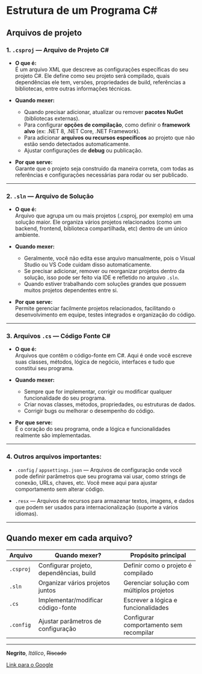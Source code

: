 # Estrutura de um Programa C#

## Arquivos de projeto

### 1. `.csproj` — Arquivo de Projeto C#

- **O que é:**  
  É um arquivo XML que descreve as configurações específicas do seu projeto C#. Ele define como seu projeto será compilado, quais dependências ele tem, versões, propriedades de build, referências a bibliotecas, entre outras informações técnicas.

- **Quando mexer:**  
  - Quando precisar adicionar, atualizar ou remover **pacotes NuGet** (bibliotecas externas).  
  - Para configurar **opções de compilação**, como definir o **framework alvo** (ex: .NET 8, .NET Core, .NET Framework).  
  - Para adicionar **arquivos ou recursos específicos** ao projeto que não estão sendo detectados automaticamente.  
  - Ajustar configurações de **debug** ou publicação.

- **Por que serve:**  
  Garante que o projeto seja construído da maneira correta, com todas as referências e configurações necessárias para rodar ou ser publicado.

---

### 2. `.sln` — Arquivo de Solução

- **O que é:**  
  Arquivo que agrupa um ou mais projetos (.csproj, por exemplo) em uma solução maior. Ele organiza vários projetos relacionados (como um backend, frontend, biblioteca compartilhada, etc) dentro de um único ambiente.

- **Quando mexer:**  
  - Geralmente, você não edita esse arquivo manualmente, pois o Visual Studio ou VS Code cuidam disso automaticamente.  
  - Se precisar adicionar, remover ou reorganizar projetos dentro da solução, isso pode ser feito via IDE e refletido no arquivo `.sln`.  
  - Quando estiver trabalhando com soluções grandes que possuem muitos projetos dependentes entre si.

- **Por que serve:**  
  Permite gerenciar facilmente projetos relacionados, facilitando o desenvolvimento em equipe, testes integrados e organização do código.

---

### 3. **Arquivos `.cs` — Código Fonte C#**

- **O que é:**  
  Arquivos que contêm o código-fonte em C#. Aqui é onde você escreve suas classes, métodos, lógica de negócio, interfaces e tudo que constitui seu programa.

- **Quando mexer:**  
  - Sempre que for implementar, corrigir ou modificar qualquer funcionalidade do seu programa.  
  - Criar novas classes, métodos, propriedades, ou estruturas de dados.  
  - Corrigir bugs ou melhorar o desempenho do código.

- **Por que serve:**  
  É o coração do seu programa, onde a lógica e funcionalidades realmente são implementadas.

---

### 4. **Outros arquivos importantes:**

- `.config` / `appsettings.json` — Arquivos de configuração onde você pode definir parâmetros que seu programa vai usar, como strings de conexão, URLs, chaves, etc. Você mexe aqui para ajustar comportamento sem alterar código.

- `.resx` — Arquivos de recursos para armazenar textos, imagens, e dados que podem ser usados para internacionalização (suporte a vários idiomas).

---

## Quando mexer em cada arquivo?

| Arquivo     | Quando mexer?                            | Propósito principal                      |
|-------------|-----------------------------------------|-----------------------------------------|
| `.csproj`   | Configurar projeto, dependências, build| Definir como o projeto é compilado      |
| `.sln`      | Organizar vários projetos juntos        | Gerenciar solução com múltiplos projetos|
| `.cs`       | Implementar/modificar código-fonte      | Escrever a lógica e funcionalidades     |
| `.config`   | Ajustar parâmetros de configuração      | Configurar comportamento sem recompilar |

---


**Negrito**, *Itálico*, ~~Riscado~~

[Link para o Google](https://google.com)
